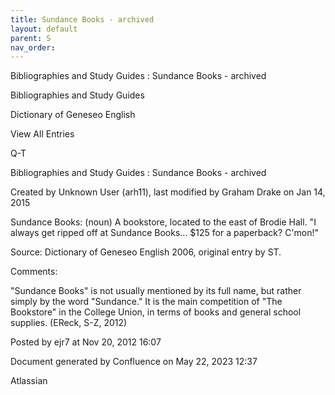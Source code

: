 ```yaml
---
title: Sundance Books - archived
layout: default
parent: S
nav_order:
---
```


Bibliographies and Study Guides : Sundance Books - archived

Bibliographies and Study Guides

Dictionary of Geneseo English

View All Entries

Q-T

Bibliographies and Study Guides : Sundance Books - archived

Created by  Unknown User (arh11), last modified by  Graham Drake on Jan 14, 2015

Sundance Books: (noun) A bookstore, located to the east of Brodie Hall.  &quot;I always get ripped off at Sundance Books... $125 for a paperback? C'mon!&quot;

Source: Dictionary of Geneseo English 2006, original entry by ST.

Comments:

&quot;Sundance Books&quot; is not usually mentioned by its full name, but rather simply by the word &quot;Sundance.&quot; It is the main competition of &quot;The Bookstore&quot; in the College Union, in terms of books and general school supplies. (EReck, S-Z, 2012)

Posted by ejr7 at Nov 20, 2012 16:07

Document generated by Confluence on May 22, 2023 12:37

Atlassian
